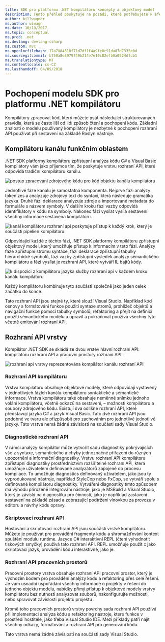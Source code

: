 ```yaml
---
title: SDK pro platformu .NET kompilátoru koncepty a objektový model
description: Tento přehled poskytuje na pozadí, které potřebujete k efektivní práci s kompilátoru .NET SDK. Dozvíte vrstvy rozhraní API, hlavní typy související se situací a celkové objektový model.
author: billwagner
ms.author: wiwagn
ms.date: 10/10/2017
ms.topic: conceptual
ms.prod: .net
ms.devlang: devlang-csharp
ms.custom: mvc
ms.openlocfilehash: 17a7884518f71d7df1f4a9fe8c91da87d7335e0d
ms.sourcegitcommit: b750a8e3979749b214e7e10c82efb0a0524dfcb1
ms.translationtype: MT
ms.contentlocale: cs-CZ
ms.lasthandoff: 04/09/2018
---
```

# <a name="understand-the-net-compiler-platform-sdk-model"></a>Pochopení modelu SDK pro platformu .NET kompilátoru

Kompilátory zpracovat kód, který můžete psát následující strukturovaných pravidla, která se často liší od lidí způsob čtení a pochopení kódu. Základní znalosti o modelu používaný kompilátory je nezbytné k pochopení rozhraní API používat při sestavení na základě Roslyn nástroje. 

## <a name="compiler-pipeline-functional-areas"></a>Kompilátoru kanálu funkčním oblastem

.NET SDK platformy kompilátoru zpřístupní analýza kódu C# a Visual Basic kompilátory vám jako příjemce tím, že poskytuje vrstvu rozhraní API, které odpovídá tradiční kompilátoru kanálu.

![postup zpracování zdrojového kódu pro kód objektu kanálu kompilátoru](media/compiler-api-model/compiler-pipeline.png)

Jednotlivé fáze kanálu je samostatná komponenta. Nejprve fázi analýzy tokenizes a analyzuje zdrojový text do syntaxi, která následuje gramatika jazyka. Druhé fázi deklarace analyzuje zdroje a importované metadata do formuláře s názvem symboly. V dalším kroku fázi vazby odpovídá identifikátory v kódu na symboly. Nakonec fázi vysílat vysílá sestavení všechny informace sestavena kompilátoru.

![kanál kompilátoru rozhraní api poskytuje přístup k každý krok, který je součástí pipelien kompilátoru](media/compiler-api-model/compiler-pipeline-api.png)

Odpovídající každé z těchto fází, .NET SDK platformy kompilátoru zpřístupní objektový model, který umožňuje přístup k informacím v této fázi. Analýzy fáze zpřístupní stromu syntaxe, fázi deklarace zpřístupní tabulky hierarchické symbolů, fázi vazby zpřístupní výsledek analýzy sémantického kompilátoru a fázi vysílat je rozhraní API, které vytváří IL bajtů kódy.

![k dispozici z kompilátoru jazyka služby rozhraní api v každém kroku kanálu kompilátoru](media/compiler-api-model/compiler-pipeline-lang-svc.png)

Každý kompilátoru kombinuje tyto součásti společně jako jeden celek začátku do konce.

Tato rozhraní API jsou stejné ty, které slouží Visual Studio. Například kód osnovy a formátování funkce použití syntaxe stromů, prohlížeč objektů a navigační funkce pomocí tabulky symbolů, refaktoring a přejít na definici použití sémantického modelu a upravit a pokračovat používá všechny tyto včetně emitování rozhraní API. 

## <a name="api-layers"></a>Rozhraní API vrstvy

Kompilátor .NET SDK se skládá ze dvou vrstev hlavní rozhraní API: kompilátoru rozhraní API a pracovní prostory rozhraní API.

![rozhraní api vrstvy reprezentována kompilátor kanálu rozhraní API](media/compiler-api-model/api-layers.png)

### <a name="compiler-apis"></a>Rozhraní API kompilátoru

Vrstva kompilátoru obsahuje objektové modely, které odpovídají vystavený v jednotlivých fázích kanálu kompilátoru syntaktické a sémantické informace. Vrstva kompilátoru také obsahuje neměnné snímku jednoho volání kompilátoru, včetně odkazů na sestavení, – možnosti kompilátoru a soubory zdrojového kódu. Existují dva odlišné rozhraní API, které představují jazyka C# a jazyk Visual Basic. Tato dvě rozhraní API jsou podobné ve tvaru ale přizpůsobit pro zachováním pro jednotlivé jednotlivé jazyky. Tato vrstva nemá žádné závislosti na součásti sady Visual Studio.

### <a name="diagnostic-apis"></a>Diagnostické rozhraní API

V rámci analýzy kompilátor může vytvořit sadu diagnostiky pokrývajících vše z syntaxe, sémantického a chyby jednoznačné přiřazení do různých upozornění a informační diagnostiky. Vrstvu rozhraní API kompilátoru zpřístupní diagnostiky prostřednictvím rozšiřitelné rozhraní API, která umožňuje uživatelem definované analyzátorů zapojené do procesu kompilace. To umožňuje diagnostics definovaný uživatelem, jako jsou ty vyprodukované nástroje, například StyleCop nebo FxCop, se vytváří spolu s definované kompilátoru diagnostiky. Vytváření diagnostiky tímto způsobem má výhodu přirozeně Integrování nástroje, jako je MSBuild a Visual Studio, který je závislý na diagnostiku pro činnosti, jako je například zastavení sestavení na základě zásad a zobrazující podtržení vlnovkou za provozu v editoru a návrhy kódu opravy.

### <a name="scripting-apis"></a>Skriptovací rozhraní API

Hostování a skriptovací rozhraní API jsou součástí vrstvě kompilátoru. Můžete je používat pro provádění fragmenty kódu a shromažďování kontext spuštění modulu runtime.
Jazyce C# interaktivní REPL (čtení vyhodnotit tiskových smyčky) používá tato rozhraní API. REPL umožňuje použít c jako skriptovací jazyk, provádění kódu interaktivně, jako je.

### <a name="workspaces-apis"></a>Rozhraní API pracovních prostorů

Pracovní prostory vrstva obsahuje rozhraní API pracovní prostor, který je výchozím bodem pro provádění analýzy kódu a refaktoring přes celé řešení. Je vám usnadní uspořádání všechny informace o projekty v řešení do jednoho objektu modelu, nabídky přímý přístup k objektové modely vrstvy kompilátoru bez nutnosti analyzovat souborů, nakonfigurujte možnosti, nebo spravovat závislosti projektu projektu .

Kromě toho pracovních prostorů vrstvy povrchy sada rozhraní API používá při implementaci analýza kódu a refaktoring nástroje, které funkce v prostředí hostitele, jako třeba Visual Studio IDE. Mezi příklady patří najít všechny odkazy, formátování a rozhraní API pro generování kódu.

Tato vrstva nemá žádné závislosti na součásti sady Visual Studio.
